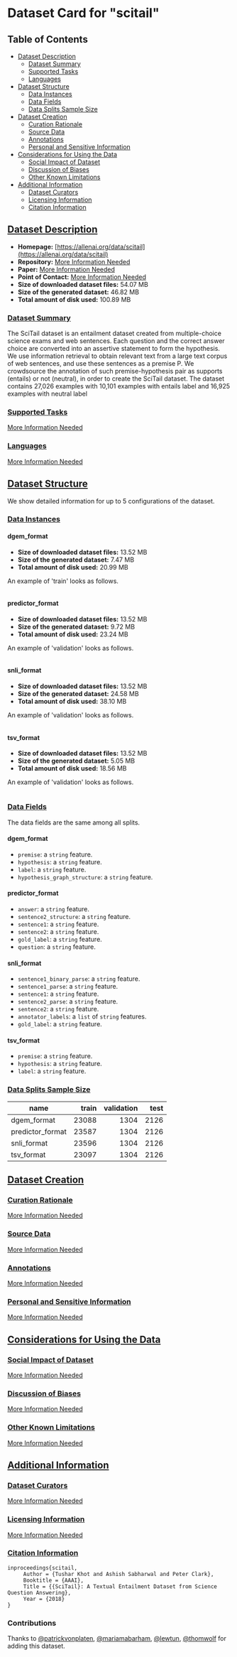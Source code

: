 ---
---

# Dataset Card for "scitail"

## Table of Contents
- [Dataset Description](#dataset-description)
  - [Dataset Summary](#dataset-summary)
  - [Supported Tasks](#supported-tasks)
  - [Languages](#languages)
- [Dataset Structure](#dataset-structure)
  - [Data Instances](#data-instances)
  - [Data Fields](#data-fields)
  - [Data Splits Sample Size](#data-splits-sample-size)
- [Dataset Creation](#dataset-creation)
  - [Curation Rationale](#curation-rationale)
  - [Source Data](#source-data)
  - [Annotations](#annotations)
  - [Personal and Sensitive Information](#personal-and-sensitive-information)
- [Considerations for Using the Data](#considerations-for-using-the-data)
  - [Social Impact of Dataset](#social-impact-of-dataset)
  - [Discussion of Biases](#discussion-of-biases)
  - [Other Known Limitations](#other-known-limitations)
- [Additional Information](#additional-information)
  - [Dataset Curators](#dataset-curators)
  - [Licensing Information](#licensing-information)
  - [Citation Information](#citation-information)

## [Dataset Description](#dataset-description)

- **Homepage:** [https://allenai.org/data/scitail](https://allenai.org/data/scitail)
- **Repository:** [More Information Needed](https://github.com/huggingface/datasets/blob/master/CONTRIBUTING.md#how-to-contribute-to-the-dataset-cards)
- **Paper:** [More Information Needed](https://github.com/huggingface/datasets/blob/master/CONTRIBUTING.md#how-to-contribute-to-the-dataset-cards)
- **Point of Contact:** [More Information Needed](https://github.com/huggingface/datasets/blob/master/CONTRIBUTING.md#how-to-contribute-to-the-dataset-cards)
- **Size of downloaded dataset files:** 54.07 MB
- **Size of the generated dataset:** 46.82 MB
- **Total amount of disk used:** 100.89 MB

### [Dataset Summary](#dataset-summary)

The SciTail dataset is an entailment dataset created from multiple-choice science exams and web sentences. Each question
and the correct answer choice are converted into an assertive statement to form the hypothesis. We use information
retrieval to obtain relevant text from a large text corpus of web sentences, and use these sentences as a premise P. We
crowdsource the annotation of such premise-hypothesis pair as supports (entails) or not (neutral), in order to create
the SciTail dataset. The dataset contains 27,026 examples with 10,101 examples with entails label and 16,925 examples
with neutral label

### [Supported Tasks](#supported-tasks)

[More Information Needed](https://github.com/huggingface/datasets/blob/master/CONTRIBUTING.md#how-to-contribute-to-the-dataset-cards)

### [Languages](#languages)

[More Information Needed](https://github.com/huggingface/datasets/blob/master/CONTRIBUTING.md#how-to-contribute-to-the-dataset-cards)

## [Dataset Structure](#dataset-structure)

We show detailed information for up to 5 configurations of the dataset.

### [Data Instances](#data-instances)

#### dgem_format

- **Size of downloaded dataset files:** 13.52 MB
- **Size of the generated dataset:** 7.47 MB
- **Total amount of disk used:** 20.99 MB

An example of 'train' looks as follows.
```

```

#### predictor_format

- **Size of downloaded dataset files:** 13.52 MB
- **Size of the generated dataset:** 9.72 MB
- **Total amount of disk used:** 23.24 MB

An example of 'validation' looks as follows.
```

```

#### snli_format

- **Size of downloaded dataset files:** 13.52 MB
- **Size of the generated dataset:** 24.58 MB
- **Total amount of disk used:** 38.10 MB

An example of 'validation' looks as follows.
```

```

#### tsv_format

- **Size of downloaded dataset files:** 13.52 MB
- **Size of the generated dataset:** 5.05 MB
- **Total amount of disk used:** 18.56 MB

An example of 'validation' looks as follows.
```

```

### [Data Fields](#data-fields)

The data fields are the same among all splits.

#### dgem_format
- `premise`: a `string` feature.
- `hypothesis`: a `string` feature.
- `label`: a `string` feature.
- `hypothesis_graph_structure`: a `string` feature.

#### predictor_format
- `answer`: a `string` feature.
- `sentence2_structure`: a `string` feature.
- `sentence1`: a `string` feature.
- `sentence2`: a `string` feature.
- `gold_label`: a `string` feature.
- `question`: a `string` feature.

#### snli_format
- `sentence1_binary_parse`: a `string` feature.
- `sentence1_parse`: a `string` feature.
- `sentence1`: a `string` feature.
- `sentence2_parse`: a `string` feature.
- `sentence2`: a `string` feature.
- `annotator_labels`: a `list` of `string` features.
- `gold_label`: a `string` feature.

#### tsv_format
- `premise`: a `string` feature.
- `hypothesis`: a `string` feature.
- `label`: a `string` feature.

### [Data Splits Sample Size](#data-splits-sample-size)

|      name      |train|validation|test|
|----------------|----:|---------:|---:|
|dgem_format     |23088|      1304|2126|
|predictor_format|23587|      1304|2126|
|snli_format     |23596|      1304|2126|
|tsv_format      |23097|      1304|2126|

## [Dataset Creation](#dataset-creation)

### [Curation Rationale](#curation-rationale)

[More Information Needed](https://github.com/huggingface/datasets/blob/master/CONTRIBUTING.md#how-to-contribute-to-the-dataset-cards)

### [Source Data](#source-data)

[More Information Needed](https://github.com/huggingface/datasets/blob/master/CONTRIBUTING.md#how-to-contribute-to-the-dataset-cards)

### [Annotations](#annotations)

[More Information Needed](https://github.com/huggingface/datasets/blob/master/CONTRIBUTING.md#how-to-contribute-to-the-dataset-cards)

### [Personal and Sensitive Information](#personal-and-sensitive-information)

[More Information Needed](https://github.com/huggingface/datasets/blob/master/CONTRIBUTING.md#how-to-contribute-to-the-dataset-cards)

## [Considerations for Using the Data](#considerations-for-using-the-data)

### [Social Impact of Dataset](#social-impact-of-dataset)

[More Information Needed](https://github.com/huggingface/datasets/blob/master/CONTRIBUTING.md#how-to-contribute-to-the-dataset-cards)

### [Discussion of Biases](#discussion-of-biases)

[More Information Needed](https://github.com/huggingface/datasets/blob/master/CONTRIBUTING.md#how-to-contribute-to-the-dataset-cards)

### [Other Known Limitations](#other-known-limitations)

[More Information Needed](https://github.com/huggingface/datasets/blob/master/CONTRIBUTING.md#how-to-contribute-to-the-dataset-cards)

## [Additional Information](#additional-information)

### [Dataset Curators](#dataset-curators)

[More Information Needed](https://github.com/huggingface/datasets/blob/master/CONTRIBUTING.md#how-to-contribute-to-the-dataset-cards)

### [Licensing Information](#licensing-information)

[More Information Needed](https://github.com/huggingface/datasets/blob/master/CONTRIBUTING.md#how-to-contribute-to-the-dataset-cards)

### [Citation Information](#citation-information)

```
inproceedings{scitail,
     Author = {Tushar Khot and Ashish Sabharwal and Peter Clark},
     Booktitle = {AAAI},
     Title = {{SciTail}: A Textual Entailment Dataset from Science Question Answering},
     Year = {2018}
}

```


### Contributions

Thanks to [@patrickvonplaten](https://github.com/patrickvonplaten), [@mariamabarham](https://github.com/mariamabarham), [@lewtun](https://github.com/lewtun), [@thomwolf](https://github.com/thomwolf) for adding this dataset.